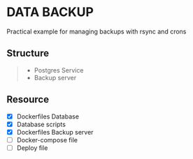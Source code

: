 # DATA BACKUP
Practical example for managing backups with rsync and crons

## Structure
> * Postgres Service
> * Backup server

## Resource
* [x] Dockerfiles Database
* [x] Database scripts
* [x] Dockerfiles Backup server
* [ ] Docker-compose file
* [ ] Deploy file